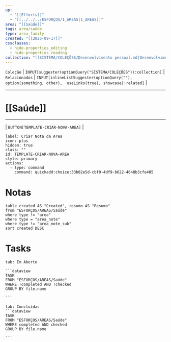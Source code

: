 ```yaml
---
up:
  - "[[Efforts]]"
  - "[[../../../ESFORÇOS/1_AREAS|1_AREAS]]"
area: "[[Saúde]]"
tags: area/saúde
type: area_family
created: "[[2025-09-17]]"
cssclasses:
  - hide-properties_editing
  - hide-properties_reading
collection: "[[SISTEMA/COLEÇÕES/Desenvolvimento pessoal.md|Desenvolvimento pessoal]]"
---
```

 `Coleção` | `INPUT[suggester(optionQuery("SISTEMA/COLEÇÕES")):collection]`   | `Relacionados` | `INPUT[inlineListSuggester(optionQuery(""), option(something, other),  useLinks(true), showcase):related]`  |

---
# [[Saúde]] 


---

| `BUTTON[TEMPLATE-CRIAR-NOVA-AREA]` |

```meta-bind-button
label: Criar Nota da Area
icon: plus
hidden: true
class: ""
id: TEMPLATE-CRIAR-NOVA-AREA
style: primary
actions:
  - type: command
    command: quickadd:choice:33b02e5d-cbf0-4df9-b622-4648b3cfe405
```

#  Notas

```dataview
table created AS "Created", resumo AS "Resumo"
from "ESFORÇOS/AREAS/Saúde"
where type != "area"
where type = "area_note"
where type != "area_note_sub"
sort created DESC
```



# Tasks  
````tabs
tab: Em Aberto

```dataview
TASK
FROM "ESFORÇOS/AREAS/Saúde"
WHERE !completed AND !checked
GROUP BY file.name

```

tab: Concluídas 
```dataview
TASK
FROM "ESFORÇOS/AREAS/Saúde"
WHERE completed AND checked
GROUP BY file.name

```


````



